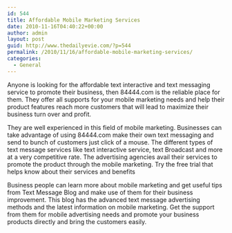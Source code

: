 ```yaml
---
id: 544
title: Affordable Mobile Marketing Services
date: 2010-11-16T04:40:22+00:00
author: admin
layout: post
guid: http://www.thedailyevie.com/?p=544
permalink: /2010/11/16/affordable-mobile-marketing-services/
categories:
  - General
---
```

Anyone is looking for the affordable text interactive and text messaging service to promote their business, then 84444.com is the reliable place for them. They offer all supports for your mobile marketing needs and help their product features reach more customers that will lead to maximize their business turn over and profit.

They are well experienced in this field of mobile marketing. Businesses can take advantage of using 84444.com make their own text messaging and send to bunch of customers just click of a mouse. The different types of text message services like text interactive service, text Broadcast and more at a very competitive rate. The advertising agencies avail their services to promote the product through the mobile marketing. Try the free trial that helps know about their services and benefits

Business people can learn more about mobile marketing and get useful tips from Text Message Blog and make use of them for their business improvement. This blog has the advanced text message advertising methods and the latest information on mobile marketing. Get the support from them for mobile advertising needs and promote your business products directly and bring the customers easily.